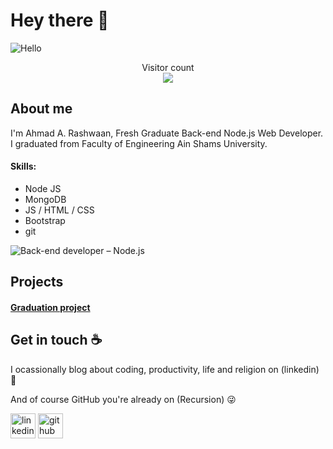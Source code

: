 # Hey there :wave:

![Hello](https://miro.medium.com/max/1000/1*zikvkZ4-bRLpkKyJAN8WmQ.jpeg)

<p align="center"> 
  Visitor count<br>
  <img src="https://profile-counter.glitch.me/AhmedAllien/count.svg" />
</p>

## About me

I'm Ahmad A. Rashwaan, Fresh Graduate Back-end Node.js Web Developer. I graduated from Faculty of Engineering Ain Shams University.

#### Skills:

* Node JS
* MongoDB
* JS / HTML / CSS
* Bootstrap
* git

![Back-end developer – Node.js](https://www.erasmuslifebudapest.com/wp-content/uploads/2018/11/node-js-main.jpg)

## Projects

#### [Graduation project](https://github.com/AhmedAllien/Image-processing-Tumor-Segmentation-)

## Get in touch :coffee:

I ocassionally blog about coding, productivity, life and religion on (linkedin) 🖤

And of course GitHub you're already on (Recursion) 😜

[<img src='https://cdn.jsdelivr.net/npm/simple-icons@3.0.1/icons/linkedin.svg' alt='linkedin' height='40'>](https://www.linkedin.com/in/ahmad-a-rashwaan/)   [<img src='https://cdn.jsdelivr.net/npm/simple-icons@3.0.1/icons/github.svg' alt='github' height='40'>](https://github.com/AhmedAllien)
